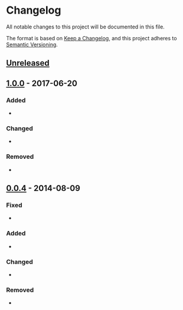 # Changelog

All notable changes to this project will be documented in this file.

The format is based on [Keep a Changelog](https://keepachangelog.com/en/1.0.0/),
and this project adheres to [Semantic Versioning](https://semver.org/spec/v2.0.0.html).

## [Unreleased]

## [1.0.0] - 2017-06-20

### Added

- 

### Changed

- 

### Removed

- 

## [0.0.4] - 2014-08-09

### Fixed

- 

### Added

- 

### Changed

- 

### Removed

- 

[Unreleased]: https://github.com/olivierlacan/keep-a-changelog/compare/v1.0.0...HEAD
[1.0.0]: https://github.com/olivierlacan/keep-a-changelog/compare/v0.3.0...v1.0.0
[0.0.4]: https://github.com/olivierlacan/keep-a-changelog/compare/v0.0.3...v0.0.4
